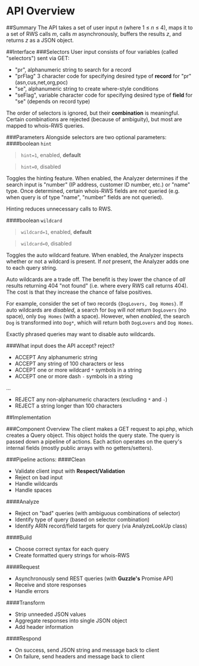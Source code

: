 # API Overview

##Summary
The API takes a set of user input _n_ (where 1 ≤ _n_ ≤ 4), maps it to a set of RWS calls _m_, calls _m_ asynchronously, buffers the results _z_, and returns _z_ as a JSON object.

##Interface
###Selectors
User input consists of four variables (called "selectors") sent via GET:
- "pr", alphanumeric string to search for a record
- "prFlag" 3 character code for specifying desired type of __record__ for "pr" (asn,cus,net,org,poc)
- "se", alphanumeric string to create where-style conditions
- "seFlag", variable character code for specifying desired type of __field__ for "se" (depends on record type)

The order of selectors is ignored, but their **combination** is meaningful. Certain combinations are rejected (because of ambiguity), but most are mapped to whois-RWS queries.

###Parameters
Alongside selectors are two optional parameters: 
####boolean `hint` 
> `hint=1`, enabled, **default**

> `hint=0`, disabled

Toggles the hinting feature. When enabled, the Analyzer determines if the search input is "number" (IP address, customer ID number, etc.) or "name" type.  Once determined, certain whois-RWS fields are _not_ queried (e.g. when query is of type "name", "number" fields are not queried).

Hinting reduces unnecessary calls to RWS.

####boolean `wildcard` 
> `wildcard=1`, enabled, **default**

> `wildcard=0`, disabled

Toggles the auto wildcard feature. When enabled, the Analyzer inspects whether or not a wildcard is present. If _not_ present, the Analyzer adds one to each query string.

Auto wildcards are a trade off. The benefit is they lower the chance of _all_ results returning 404 "not found" (i.e. where every RWS call returns 404). The cost is that they increase the chance of false positives. 

For example, consider the set of two records `{DogLovers, Dog Homes}`. If auto wildcards are _disabled_, a search for `Dog` will _not_ return `DogLovers` (no space), only `Dog Homes` (with a space). However, when _enabled_, the search `Dog` is transformed into `Dog*`, which will return both `DogLovers` and `Dog Homes`.

Exactly phrased queries may want to disable auto wildcards.

###What input does the API accept? reject?
- ACCEPT Any alphanumeric string 
- ACCEPT any string of 100 characters or less
- ACCEPT one or more wildcard `*` symbols in a string
- ACCEPT one or more dash `-` symbols in a string

...
- REJECT any non-alphanumeric characters (excluding `*` and `-`)
- REJECT a string longer than 100 characters

##Implementation

###Component Overview
The client makes a GET request to api.php, which creates a Query object. This object holds the query state. The query is passed down a pipeline of actions. Each action operates on the query's internal fields (mostly public arrays with no getters/setters). 

###Pipeline actions:
####Clean 
- Validate client input with **Respect/Validation**
- Reject on bad input
- Handle wildcards
- Handle spaces

####Analyze 
- Reject on "bad" queries (with ambiguous combinations of selector)
- Identify type of query (based on selector combination)
- Identify ARIN record/field targets for query (via AnalyzeLookUp class)

 
####Build 
- Choose correct syntax for each query
- Create formatted query strings for whois-RWS


####Request
- Asynchronously send REST queries (with **Guzzle's** Promise API)
- Receive and store responses
- Handle errors

####Transform 
- Strip unneeded JSON values
- Aggregate responses into single JSON object
- Add header information

####Respond 
- On success, send JSON string and message back to client
- On failure, send headers and message back to client


